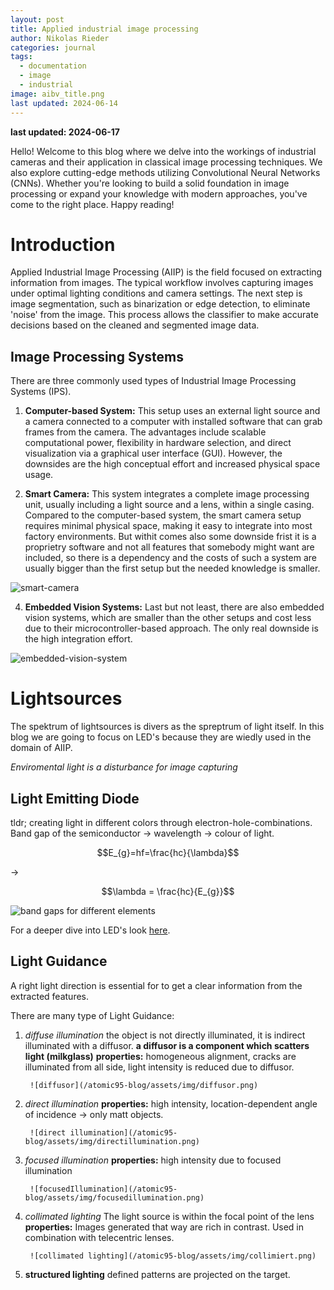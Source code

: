 ```yaml
---
layout: post
title: Applied industrial image processing
author: Nikolas Rieder
categories: journal
tags:
  - documentation
  - image
  - industrial
image: aibv_title.png
last updated: 2024-06-14
---
```

**last updated: 2024-06-17**

Hello! Welcome to this blog where we delve into the workings of industrial cameras and their application in classical image processing techniques. We also explore cutting-edge methods utilizing Convolutional Neural Networks (CNNs). Whether you're looking to build a solid foundation in image processing or expand your knowledge with modern approaches, you've come to the right place. Happy reading!

# Introduction

Applied Industrial Image Processing (AIIP) is the field focused on extracting information from images. The typical workflow involves capturing images under optimal lighting conditions and camera settings. The next step is image segmentation, such as binarization or edge detection, to eliminate 'noise' from the image. This process allows the classifier to make accurate decisions based on the cleaned and segmented image data.

## Image Processing Systems

There are three commonly used types of Industrial Image Processing Systems (IPS).

1. **Computer-based System:** This setup uses an external light source and a camera connected to a computer with installed software that can grab frames from the camera. The advantages include scalable computational power, flexibility in hardware selection, and direct visualization via a graphical user interface (GUI). However, the downsides are the high conceptual effort and increased physical space usage.

2. **Smart Camera:** This system integrates a complete image processing unit, usually including a light source and a lens, within a single casing. Compared to the computer-based system, the smart camera setup requires minimal physical space, making it easy to integrate into most factory environments. But withit comes also some downside frist it is a proprietry software and not all features that somebody might want are included, so there is a dependency and the costs of such a system are usually bigger than the first setup but the needed knowledge is smaller.

![smart-camera](/atomic95-blog/assets/img/smart-camera.png)

4. **Embedded Vision Systems:** Last but not least, there are also embedded vision systems, which are smaller than the other setups and cost less due to their microcontroller-based approach. The only real downside is the high integration effort.

![embedded-vision-system](/atomic95-blog/assets/img/embedded-vision-system.png)
# Lightsources

The spektrum of lightsources is divers as the spreptrum of light itself. In this blog we are going to focus on LED's because they are wiedly used in the domain of AIIP.

*Enviromental light is a disturbance for image capturing*

## Light Emitting Diode

tldr; creating light in different colors through electron-hole-combinations. Band gap of the semiconductor $\to$ wavelength $\to$ colour of light.

$$E_{g}=hf=\frac{hc}{\lambda}$$

$\to$

$$\lambda = \frac{hc}{E_{g}}$$

![band gaps for different elements](/atomic95-blog/assets/img/tableLEDs.png)

For a deeper dive into LED's look [here](https://en.wikipedia.org/wiki/Light-emitting_diode).

## Light Guidance

A right light direction is essential for to get a clear information from the extracted features.

There are many type of Light Guidance:

1. *diffuse  illumination*
		the object is not directly illuminated, it is indirect illuminated with a diffusor. **a diffusor is a component which scatters light (milkglass)**
		**properties:** homogeneous alignment, cracks are illuminated from all side, light intensity is reduced due to diffusor.
		
		![diffusor](/atomic95-blog/assets/img/diffusor.png)
		
1. *direct illumination*
		**properties:** high intensity, location-dependent angle of incidence $\to$ only matt objects.
		
		![direct illumination](/atomic95-blog/assets/img/directillumination.png)

1. *focused illumination*
		**properties:** high intensity due to focused illumination
		
		![focusedIllumination](/atomic95-blog/assets/img/focusedillumination.png)

1. *collimated lighting* 
		The light source is within the focal point of the lens
		**properties:** Images generated that way are rich in contrast. Used in combination with telecentric lenses.
		
		![collimated lighting](/atomic95-blog/assets/img/collimiert.png)
		
1. **structured lighting**
		defined patterns are projected on the target.